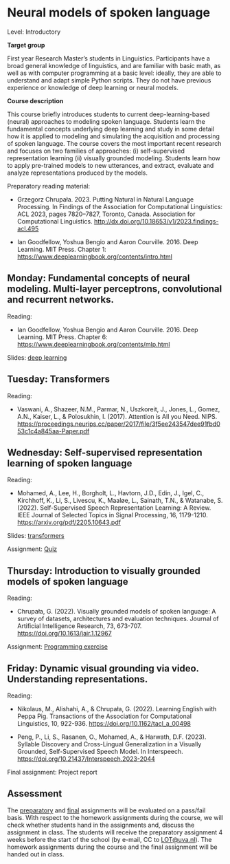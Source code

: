 # Neural models of spoken language

Level: Introductory

**Target group** 

First year Research Master’s students in Linguistics.  Participants
have a broad general knowledge of linguistics, and are familiar with
basic math, as well as with computer programming at a basic level:
ideally, they are able to understand and adapt simple Python
scripts. They do not have previous experience or knowledge of deep
learning or neural models.

**Course description**

This course briefly introduces students to current deep-learning-based
(neural) approaches to modeling spoken language. Students learn the
fundamental concepts underlying deep learning and study in some detail
how it is applied to modeling and simulating the acquisition and
processing of spoken language. The course covers the most important
recent research and focuses on two families of approaches: (i)
self-supervised representation learning (ii) visually grounded
modeling. Students learn how to apply pre-trained models to new
utterances, and extract, evaluate and analyze representations produced
by the models.

Preparatory reading material: 

- Grzegorz Chrupała. 2023. Putting Natural in Natural Language
  Processing. In Findings of the Association for Computational
  Linguistics: ACL 2023, pages 7820–7827, Toronto, Canada. Association
  for Computational
  Linguistics. http://dx.doi.org/10.18653/v1/2023.findings-acl.495
  
- Ian Goodfellow, Yoshua Bengio and Aaron Courville. 2016. Deep
  Learning. MIT Press. Chapter 1:
  https://www.deeplearningbook.org/contents/intro.html  

## Monday: Fundamental concepts of neural modeling. Multi-layer perceptrons, convolutional and recurrent networks.

Reading:

- Ian Goodfellow, Yoshua Bengio and Aaron Courville. 2016. Deep
Learning. MIT Press. Chapter 6:
https://www.deeplearningbook.org/contents/mlp.html 

Slides: [deep learning](1_deep_learning.pdf)

## Tuesday: Transformers

Reading:

- Vaswani, A., Shazeer, N.M., Parmar, N., Uszkoreit, J., Jones, L.,
  Gomez, A.N., Kaiser, L., & Polosukhin, I. (2017). Attention is All
  you
  Need. NIPS. https://proceedings.neurips.cc/paper/2017/file/3f5ee243547dee91fbd053c1c4a845aa-Paper.pdf 

## Wednesday: Self-supervised representation learning of spoken language
   
Reading:

- Mohamed, A., Lee, H., Borgholt, L., Havtorn, J.D., Edin, J., Igel,
C., Kirchhoff, K., Li, S., Livescu, K., Maaløe, L., Sainath, T.N., &
Watanabe, S. (2022). Self-Supervised Speech Representation Learning: A
Review. IEEE Journal of Selected Topics in Signal Processing, 16,
1179-1210. https://arxiv.org/pdf/2205.10643.pdf

Slides: [transformers](2_transformers.pdf)

Assignment: [Quiz](https://forms.gle/wfJAQRVBiHUMGFtW8)

## Thursday: Introduction to visually grounded models of spoken language

Reading:

- Chrupała, G. (2022). Visually grounded models of spoken language: A
  survey of datasets, architectures and evaluation techniques. Journal
  of Artificial Intelligence Research, 73,
  673-707. https://doi.org/10.1613/jair.1.12967  

Assignment: [Programming exercise](http://edu.nl/7xu9n)

## Friday: Dynamic visual grounding via video.  Understanding representations.
   
Reading:

- Nikolaus, M., Alishahi, A., & Chrupała, G. (2022). Learning English
  with Peppa Pig. Transactions of the Association for Computational
  Linguistics, 10, 922-936. https://doi.org/10.1162/tacl_a_00498
  
- Peng, P., Li, S., Rasanen, O., Mohamed, A., & Harwath,
  D.F. (2023). Syllable Discovery and Cross-Lingual Generalization in
  a Visually Grounded, Self-Supervised Speech Model. In
  Interspeech. https://doi.org/10.21437/Interspeech.2023-2044 

Final assignment: Project report


## Assessment

The [preparatory](prep.md) and [final](final.md) assignments will be evaluated on a pass/fail basis. 
With respect to the homework assignments during the course, we will check whether students hand in the assignments and, discuss the assignment in class. 
The students will receive the preparatory assignment 4 weeks before the start of the school (by e-mail, CC to LOT@uva.nl). 
The homework assignments during the course and the final assignment will be handed out in class.


